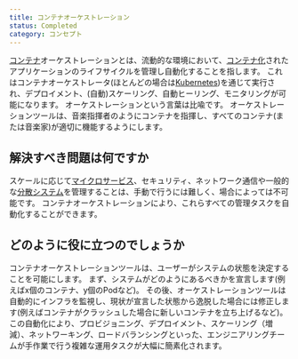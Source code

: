 ```yaml
---
title: コンテナオーケストレーション
status: Completed
category: コンセプト
---
```


[コンテナ](/ja/container/)オーケストレーションとは、流動的な環境において、[コンテナ化](/ja/containerization/)されたアプリケーションのライフサイクルを管理し自動化することを指します。
これはコンテナオーケストレータ(ほとんどの場合は[Kubernetes](/ja/kubernetes/))を通じて実行され、デプロイメント、(自動)スケーリング、自動ヒーリング、モニタリングが可能になります。
オーケストレーションという言葉は比喩です。
オーケストレーションツールは、音楽指揮者のようにコンテナを指揮し、すべてのコンテナ(または音楽家)が適切に機能するようにします。

## 解決すべき問題は何ですか

スケールに応じて[マイクロサービス](/ja/microservices-architecture/)、セキュリティ、ネットワーク通信や一般的な[分散システム](/ja/distributed-systems/)を管理することは、手動で行うには難しく、場合によっては不可能です。
コンテナオーケストレーションにより、これらすべての管理タスクを自動化することができます。

## どのように役に立つのでしょうか

コンテナオーケストレーションツールは、ユーザーがシステムの状態を決定することを可能にします。
まず、システムがどのようにあるべきかを宣言します(例えばx個のコンテナ、y個のPodなど)。
その後、オーケストレーションツールは自動的にインフラを監視し、現状が宣言した状態から逸脱した場合には修正します(例えばコンテナがクラッシュした場合に新しいコンテナを立ち上げるなど)。
この自動化により、プロビジョニング、デプロイメント、スケーリング（増減）、ネットワーキング、ロードバランシングといった、エンジニアリングチームが手作業で行う複雑な運用タスクが大幅に簡素化されます。
